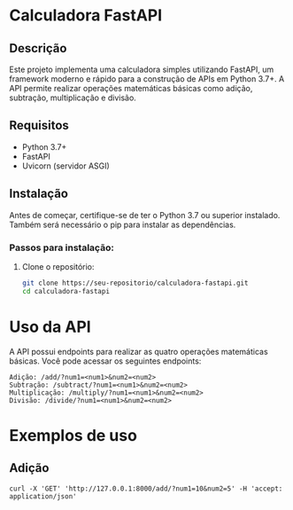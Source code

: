 # Calculadora FastAPI

## Descrição
Este projeto implementa uma calculadora simples utilizando FastAPI, um framework moderno e rápido para a construção de APIs em Python 3.7+. A API permite realizar operações matemáticas básicas como adição, subtração, multiplicação e divisão.

## Requisitos
- Python 3.7+
- FastAPI
- Uvicorn (servidor ASGI)

## Instalação

Antes de começar, certifique-se de ter o Python 3.7 ou superior instalado. Também será necessário o pip para instalar as dependências.

### Passos para instalação:

1. Clone o repositório:
   ```bash
   git clone https://seu-repositorio/calculadora-fastapi.git
   cd calculadora-fastapi

# Uso da API

A API possui endpoints para realizar as quatro operações matemáticas básicas. Você pode acessar os seguintes endpoints:

    Adição: /add/?num1=<num1>&num2=<num2>
    Subtração: /subtract/?num1=<num1>&num2=<num2>
    Multiplicação: /multiply/?num1=<num1>&num2=<num2>
    Divisão: /divide/?num1=<num1>&num2=<num2>

# Exemplos de uso
## Adição
`curl -X 'GET' 'http://127.0.0.1:8000/add/?num1=10&num2=5' -H 'accept: application/json'
`